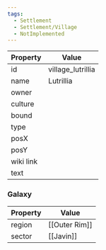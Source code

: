 ```yaml
---
tags:
  - Settlement
  - Settlement/Village
  - NotImplemented
---
```


| Property  | Value             |
| --------- | ----------------- |
| id        | village_lutrillia |
| name      | Lutrillia         |
| owner     |                   |
| culture   |                   |
| bound     |                   |
| type      |                   |
| posX      |                   |
| posY      |                   |
| wiki link |                   |
| text      |                   |

### Galaxy
| Property | Value         |
| -------- | ------------- |
| region   | [[Outer Rim]] |
| sector   | [[Javin]]     |
